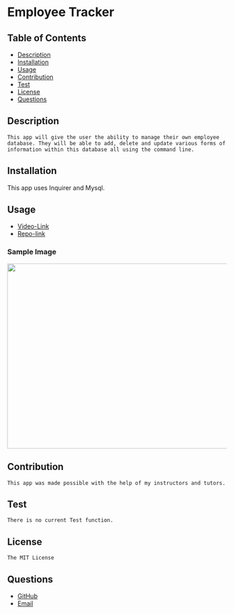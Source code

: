 # Employee Tracker

## Table of Contents
- [Description](#description)
- [Installation](#installation)
- [Usage](#usage)
- [Contribution](#contribution)
- [Test](#test)
- [License](#license)
- [Questions](#questions)

## Description
    This app will give the user the ability to manage their own employee database. They will be able to add, delete and update various forms of information within this database all using the command line.   

## Installation

This app uses Inquirer and Mysql.  

## Usage

- [Video-Link]()
- [Repo-link](https://github.com/Lalu423/note-taker)

### Sample Image

<img src="" height="424" width="828"/>

## Contribution
    This app was made possible with the help of my instructors and tutors. 

## Test
    There is no current Test function.  

## License
    The MIT License

## Questions
- [GitHub](https://github.com/lalu423)
- [Email](mailto:jonathanlalu@gmail.com)
